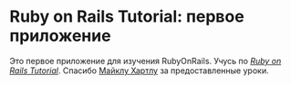 # Ruby on Rails Tutorial: первое приложение	
Это первое приложение для изучения RubyOnRails. Учусь по [*Ruby on Rails Tutorial*](http://railstutorial.org/). Спасибо [Майклу Хартлу](http://michaelhartl.com/) за предоставленные уроки.
